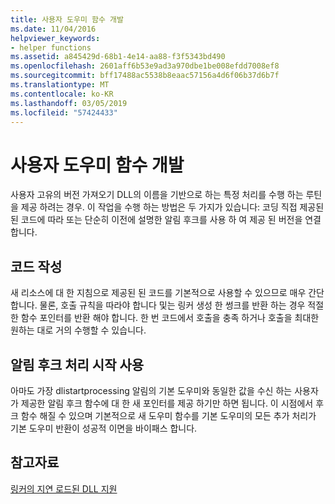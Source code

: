 ```yaml
---
title: 사용자 도우미 함수 개발
ms.date: 11/04/2016
helpviewer_keywords:
- helper functions
ms.assetid: a845429d-68b1-4e14-aa88-f3f5343bd490
ms.openlocfilehash: 2601aff6b53e9ad3a970dbe1be008efdd7008ef8
ms.sourcegitcommit: bff17488ac5538b8eaac57156a4d6f06b37d6b7f
ms.translationtype: MT
ms.contentlocale: ko-KR
ms.lasthandoff: 03/05/2019
ms.locfileid: "57424433"
---
```

# <a name="developing-your-own-helper-function"></a>사용자 도우미 함수 개발

사용자 고유의 버전 가져오기 DLL의 이름을 기반으로 하는 특정 처리를 수행 하는 루틴을 제공 하려는 경우. 이 작업을 수행 하는 방법은 두 가지가 있습니다: 코딩 직접 제공된 된 코드에 따라 또는 단순히 이전에 설명한 알림 후크를 사용 하 여 제공 된 버전을 연결 합니다.

## <a name="code-your-own"></a>코드 작성

새 리소스에 대 한 지침으로 제공된 된 코드를 기본적으로 사용할 수 있으므로 매우 간단 합니다. 물론, 호출 규칙을 따라야 합니다 및는 링커 생성 한 썽크를 반환 하는 경우 적절 한 함수 포인터를 반환 해야 합니다. 한 번 코드에서 호출을 충족 하거나 호출을 최대한 원하는 대로 거의 수행할 수 있습니다.

## <a name="use-the-start-processing-notification-hook"></a>알림 후크 처리 시작 사용

아마도 가장 dlistartprocessing 알림의 기본 도우미와 동일한 값을 수신 하는 사용자가 제공한 알림 후크 함수에 대 한 새 포인터를 제공 하기만 하면 됩니다. 이 시점에서 후크 함수 해질 수 있으며 기본적으로 새 도우미 함수를 기본 도우미의 모든 추가 처리가 기본 도우미 반환이 성공적 이면을 바이패스 합니다.

## <a name="see-also"></a>참고자료

[링커의 지연 로드된 DLL 지원](../../build/reference/linker-support-for-delay-loaded-dlls.md)
